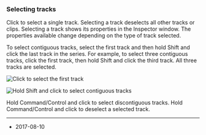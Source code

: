 ### Selecting tracks

Click to select a single track. Selecting a track deselects all other tracks or clips. Selecting a track shows its properties in the Inspector window. The properties available change depending on the type of track selected. 

To select contiguous tracks, select the first track and then hold Shift and click the last track in the series. For example, to select three contiguous tracks, click the first track, then hold Shift and click the third track. All three tracks are selected.

![Click to select the first track](../uploads/Main/timeline_track_select_first.png)

![Hold Shift and click to select contiguous tracks](../uploads/Main/timeline_track_select_last.png)

Hold Command/Control and click to select discontiguous tracks. Hold Command/Control and click to deselect a selected track.

---
* <span class="page-edit">2017-08-10  <!-- include IncludeTextNewPageSomeEdit --></span>